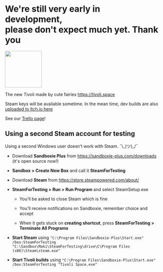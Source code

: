 # We're still very early in development,<br/>please don't expect much yet. Thank you

<img height="120" src="https://user-images.githubusercontent.com/8362329/189507308-8887d4e0-94d8-4380-9520-8c00ff48fb6e.png"/>

The new Tivoli made by cute fairies https://tivoli.space

Steam keys will be available sometime. In the mean time, dev builds are also [uploaded to Itch.io here](https://makifoxgirl.itch.io/tivolispace)

See our [Trello page](https://trello.com/b/za4VZKkl/tivoli-space)!

## Using a second Steam account for testing

<!--
-   Create a second user in Windows settings

-   `runas /user:Lobstertje /savecred "C:\Program Files (x86)\Steam\steam.exe"`

this doesnt work for steam lmao what!!!

it uses "C:\Program Files (x86)\Steam\config" instead of user appdata

-->

Using a second Windows user doesn't work with Steam. ¯\\\_(ツ)\_/¯

-   Download **Sandboxie Plus** from https://sandboxie-plus.com/downloads (it's open source now!)

-   **Sandbox > Create New Box** and call it **SteamForTesting**

-   Download **Steam** from https://store.steampowered.com/about/

-   **SteamForTesting > Run > Run Program** and select SteamSetup.exe

    -   You'll be asked to close Steam which is fine

    -   You'll receive notifications on Sandboxie, remember choice and accept

    -   When it gets stuck on **creating shortcut**, press **SteamForTesting > Terminate All Programs**

-   **Start Steam** using `"C:\Program Files\Sandboxie-Plus\Start.exe" /box:SteamForTesting "C:\Sandbox\Maki\SteamForTesting\drive\C\Program Files (x86)\Steam\steam.exe"`

-   **Start Tivoli builds** using `"C:\Program Files\Sandboxie-Plus\Start.exe" /box:SteamForTesting "Tivoli Space.exe"`
